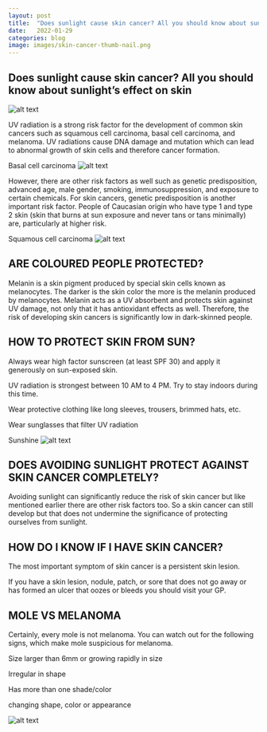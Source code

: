 ```yaml
---
layout: post
title:  "Does sunlight cause skin cancer? All you should know about sunlight’s effect on skin"
date:   2022-01-29
categories: blog
image: images/skin-cancer-thumb-nail.png
---
```




## Does sunlight cause skin cancer? All you should know about sunlight’s effect on skin

![alt text](../../../images/skin-cancer-thumb-nail.png)

UV radiation is a strong risk factor for the development of common skin cancers such as squamous cell carcinoma, basal cell carcinoma, and melanoma. UV radiations cause DNA damage and mutation which can lead to abnormal growth of skin cells and therefore cancer formation.

 

Basal cell carcinoma
![alt text](../../../images/e70d791c-bb9b-4d5c-a9fc-cc90a1116aca-768x402.jpeg)

However, there are other risk factors as well such as genetic predisposition, advanced age, male gender, smoking, immunosuppression, and exposure to certain chemicals. For skin cancers, genetic predisposition is another important risk factor. People of Caucasian origin who have type 1 and type 2 skin (skin that burns at sun exposure and never tans or tans minimally) are, particularly at higher risk.

Squamous cell carcinoma
![alt text](../../../images/51efd641-a7e2-4b52-a90b-a963279029bc-768x392.jpeg)

## ARE COLOURED PEOPLE PROTECTED?

Melanin is a skin pigment produced by special skin cells known as melanocytes. The darker is the skin color the more is the melanin produced by melanocytes. Melanin acts as a UV absorbent and protects skin against UV damage, not only that it has antioxidant effects as well. Therefore, the risk of developing skin cancers is significantly low in dark-skinned people.

## HOW TO PROTECT SKIN FROM SUN?

Always wear high factor sunscreen (at least SPF 30) and apply it generously on sun-exposed skin.

UV radiation is strongest between 10 AM to 4 PM. Try to stay indoors during this time.

Wear protective clothing like long sleeves, trousers, brimmed hats, etc.

Wear sunglasses that filter UV radiation

Sunshine
![alt text](../../../images/cd8142d6-e2bb-4ed7-abf8-b05fe8ba8507-682x1024.jpeg)

## DOES AVOIDING SUNLIGHT PROTECT AGAINST SKIN CANCER COMPLETELY?

Avoiding sunlight can significantly reduce the risk of skin cancer but like mentioned earlier there are other risk factors too. So a skin cancer can still develop but that does not undermine the significance of protecting ourselves from sunlight.

## HOW DO I KNOW IF I HAVE SKIN CANCER?

The most important symptom of skin cancer is a persistent skin lesion.

If you have a skin lesion, nodule, patch, or sore that does not go away or has formed an ulcer that oozes or bleeds you should visit your GP.

## MOLE VS MELANOMA

Certainly, every mole is not melanoma. You can watch out for the following signs, which make mole suspicious for melanoma.

Size larger than 6mm or growing rapidly in size

Irregular in shape

Has more than one shade/color

changing shape, color or appearance

![alt text](../../../images/21416742-1f6d-48d0-b8cb-600ea61ecd30-768x353.jpeg)


